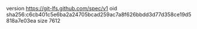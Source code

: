 version https://git-lfs.github.com/spec/v1
oid sha256:c6cb401c5e6ba2a24705bcad259ac7a8f626bbdd3d77d358ce19d5818a7e03ea
size 7612
